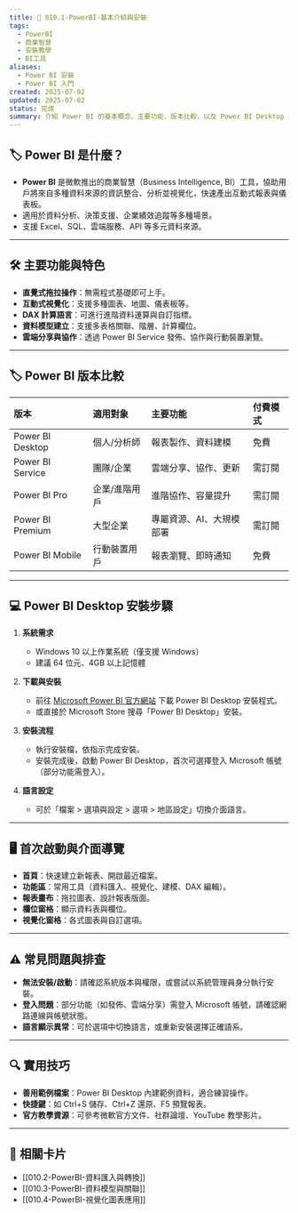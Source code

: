 ```yaml
---
title: 📘 010.1-PowerBI-基本介紹與安裝
tags:
  - PowerBI
  - 商業智慧
  - 安裝教學
  - BI工具
aliases:
  - Power BI 安裝
  - Power BI 入門
created: 2025-07-02
updated: 2025-07-02
status: 完成
summary: 介紹 Power BI 的基本概念、主要功能、版本比較，以及 Power BI Desktop 的安裝步驟與常見問題排查，協助新手快速上手。
---
```


## 🏷️ Power BI 是什麼？

- **Power BI** 是微軟推出的商業智慧（Business Intelligence, BI）工具，協助用戶將來自多種資料來源的資訊整合、分析並視覺化，快速產出互動式報表與儀表板。
- 適用於資料分析、決策支援、企業績效追蹤等多種場景。
- 支援 Excel、SQL、雲端服務、API 等多元資料來源。

---

## 🛠️ 主要功能與特色

- **直覺式拖拉操作**：無需程式基礎即可上手。
- **互動式視覺化**：支援多種圖表、地圖、儀表板等。
- **DAX 計算語言**：可進行進階資料運算與自訂指標。
- **資料模型建立**：支援多表格關聯、階層、計算欄位。
- **雲端分享與協作**：透過 Power BI Service 發佈、協作與行動裝置瀏覽。

---

## 🏷️ Power BI 版本比較

| 版本             | 適用對象           | 主要功能               | 付費模式   |
|:----------------|:------------------|:----------------------|:----------|
| Power BI Desktop | 個人/分析師        | 報表製作、資料建模      | 免費      |
| Power BI Service | 團隊/企業          | 雲端分享、協作、更新    | 需訂閱    |
| Power BI Pro     | 企業/進階用戶      | 進階協作、容量提升      | 需訂閱    |
| Power BI Premium | 大型企業           | 專屬資源、AI、大規模部署| 需訂閱    |
| Power BI Mobile  | 行動裝置用戶        | 報表瀏覽、即時通知      | 免費      |

---

## 💻 Power BI Desktop 安裝步驟

1. **系統需求**
   - Windows 10 以上作業系統（僅支援 Windows）
   - 建議 64 位元、4GB 以上記憶體

2. **下載與安裝**
   - 前往 [Microsoft Power BI 官方網站](https://powerbi.microsoft.com/zh-tw/desktop/) 下載 Power BI Desktop 安裝程式。
   - 或直接於 Microsoft Store 搜尋「Power BI Desktop」安裝。

3. **安裝流程**
   - 執行安裝檔，依指示完成安裝。
   - 安裝完成後，啟動 Power BI Desktop，首次可選擇登入 Microsoft 帳號（部分功能需登入）。

4. **語言設定**
   - 可於「檔案 > 選項與設定 > 選項 > 地區設定」切換介面語言。

---

## 🖥️ 首次啟動與介面導覽

- **首頁**：快速建立新報表、開啟最近檔案。
- **功能區**：常用工具（資料匯入、視覺化、建模、DAX 編輯）。
- **報表畫布**：拖拉圖表、設計報表版面。
- **欄位窗格**：顯示資料表與欄位。
- **視覺化窗格**：各式圖表與自訂選項。

---

## ⚠️ 常見問題與排查

- **無法安裝/啟動**：請確認系統版本與權限，或嘗試以系統管理員身分執行安裝。
- **登入問題**：部分功能（如發佈、雲端分享）需登入 Microsoft 帳號，請確認網路連線與帳號狀態。
- **語言顯示異常**：可於選項中切換語言，或重新安裝選擇正確語系。

---

## 🔍 實用技巧

- **善用範例檔案**：Power BI Desktop 內建範例資料，適合練習操作。
- **快捷鍵**：如 Ctrl+S 儲存、Ctrl+Z 還原、F5 預覽報表。
- **官方教學資源**：可參考微軟官方文件、社群論壇、YouTube 教學影片。

---

## 🔗 相關卡片

- [[010.2-PowerBI-資料匯入與轉換]]
- [[010.3-PowerBI-資料模型與關聯]]
- [[010.4-PowerBI-視覺化圖表應用]]
